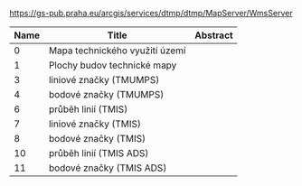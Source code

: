 https://gs-pub.praha.eu/arcgis/services/dtmp/dtmp/MapServer/WmsServer

|Name|Title|Abstract|
|--|--|--|
|0|Mapa technického využití území||
|1|Plochy budov technické mapy||
|3|liniové značky (TMUMPS)||
|4|bodové značky (TMUMPS)||
|6|průběh linií (TMIS)||
|7|liniové značky (TMIS)||
|8|bodové značky (TMIS)||
|10|průběh linií (TMIS ADS)||
|11|bodové značky (TMIS ADS)||

